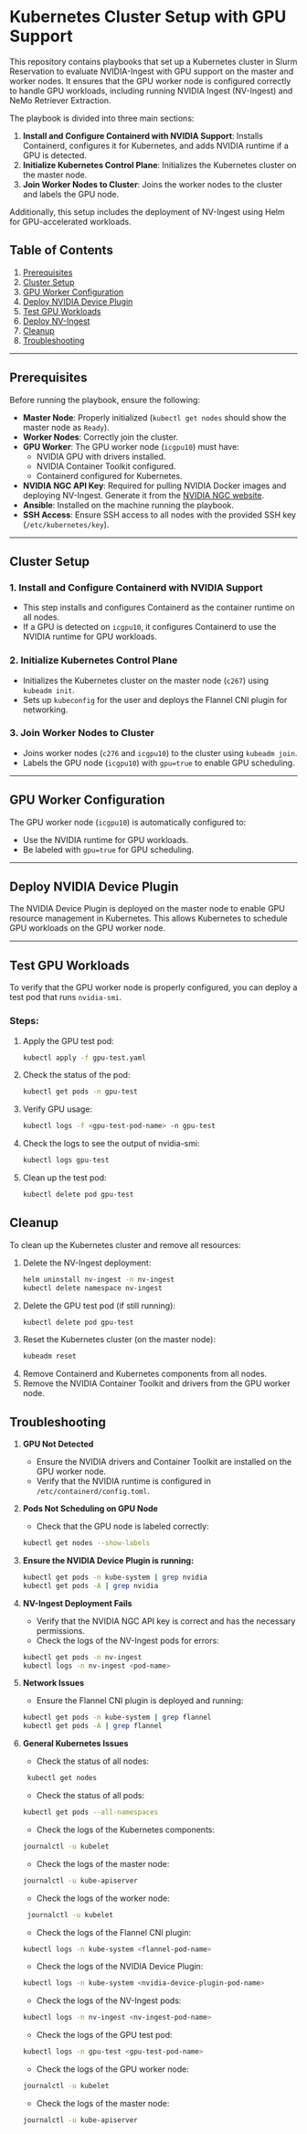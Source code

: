 # Kubernetes Cluster Setup with GPU Support

This repository contains playbooks that set up a Kubernetes cluster in Slurm Reservation to evaluate NVIDIA-Ingest with GPU support on the master and worker nodes. It ensures that the GPU worker node is configured correctly to handle GPU workloads, including running NVIDIA Ingest (NV-Ingest) and NeMo Retriever Extraction.

The playbook is divided into three main sections:

1. **Install and Configure Containerd with NVIDIA Support**: Installs Containerd, configures it for Kubernetes, and adds NVIDIA runtime if a GPU is detected.
2. **Initialize Kubernetes Control Plane**: Initializes the Kubernetes cluster on the master node.
3. **Join Worker Nodes to Cluster**: Joins the worker nodes to the cluster and labels the GPU node.

Additionally, this setup includes the deployment of NV-Ingest using Helm for GPU-accelerated workloads.

## Table of Contents
1. [Prerequisites](#prerequisites)
2. [Cluster Setup](#cluster-setup)
3. [GPU Worker Configuration](#gpu-worker-configuration)
4. [Deploy NVIDIA Device Plugin](#deploy-nvidia-device-plugin)
5. [Test GPU Workloads](#test-gpu-workloads)
6. [Deploy NV-Ingest](#deploy-nv-ingest)
7. [Cleanup](#cleanup)
8. [Troubleshooting](#troubleshooting)

---

## Prerequisites

Before running the playbook, ensure the following:

- **Master Node**: Properly initialized (`kubectl get nodes` should show the master node as `Ready`).
- **Worker Nodes**: Correctly join the cluster.
- **GPU Worker**: The GPU worker node (`icgpu10`) must have:
    - NVIDIA GPU with drivers installed.
    - NVIDIA Container Toolkit configured.
    - Containerd configured for Kubernetes.
- **NVIDIA NGC API Key**: Required for pulling NVIDIA Docker images and deploying NV-Ingest. Generate it from the [NVIDIA NGC website](https://ngc.nvidia.com/setup/api-key).
- **Ansible**: Installed on the machine running the playbook.
- **SSH Access**: Ensure SSH access to all nodes with the provided SSH key (`/etc/kubernetes/key`).

---

## Cluster Setup

### 1. **Install and Configure Containerd with NVIDIA Support**
- This step installs and configures Containerd as the container runtime on all nodes.
- If a GPU is detected on `icgpu10`, it configures Containerd to use the NVIDIA runtime for GPU workloads.

### 2. **Initialize Kubernetes Control Plane**
- Initializes the Kubernetes cluster on the master node (`c267`) using `kubeadm init`.
- Sets up `kubeconfig` for the user and deploys the Flannel CNI plugin for networking.

### 3. **Join Worker Nodes to Cluster**
- Joins worker nodes (`c276` and `icgpu10`) to the cluster using `kubeadm join`.
- Labels the GPU node (`icgpu10`) with `gpu=true` to enable GPU scheduling.

---

## GPU Worker Configuration

The GPU worker node (`icgpu10`) is automatically configured to:
- Use the NVIDIA runtime for GPU workloads.
- Be labeled with `gpu=true` for GPU scheduling.

---

## Deploy NVIDIA Device Plugin

The NVIDIA Device Plugin is deployed on the master node to enable GPU resource management in Kubernetes. This allows Kubernetes to schedule GPU workloads on the GPU worker node.

---

## Test GPU Workloads

To verify that the GPU worker node is properly configured, you can deploy a test pod that runs `nvidia-smi`.

### Steps:
1. Apply the GPU test pod:
   ```bash
   kubectl apply -f gpu-test.yaml
   ```
2. Check the status of the pod:
   ```bash
   kubectl get pods -n gpu-test
   ```
3. Verify GPU usage:
   ```bash
   kubectl logs -f <gpu-test-pod-name> -n gpu-test
   ```
4. Check the logs to see the output of nvidia-smi:
   ```bash
   kubectl logs gpu-test
   ```
5. Clean up the test pod:
   ```bash
   kubectl delete pod gpu-test
   ```

## Cleanup

To clean up the Kubernetes cluster and remove all resources:

1. Delete the NV-Ingest deployment:
   ```bash
   helm uninstall nv-ingest -n nv-ingest
   kubectl delete namespace nv-ingest
   ```
2. Delete the GPU test pod (if still running):
   ```bash
   kubectl delete pod gpu-test
   ```
3. Reset the Kubernetes cluster (on the master node):
   ```bash
   kubeadm reset
   ```
4. Remove Containerd and Kubernetes components from all nodes.
5. Remove the NVIDIA Container Toolkit and drivers from the GPU worker node.

## Troubleshooting

1. **GPU Not Detected**
    * Ensure the NVIDIA drivers and Container Toolkit are installed on the GPU worker node.
    * Verify that the NVIDIA runtime is configured in `/etc/containerd/config.toml`.

2. **Pods Not Scheduling on GPU Node**
    * Check that the GPU node is labeled correctly:
   ```bash
   kubectl get nodes --show-labels
   ```
3. **Ensure the NVIDIA Device Plugin is running:**
   ```bash
   kubectl get pods -n kube-system | grep nvidia
   kubectl get pods -A | grep nvidia
   ```
4. **NV-Ingest Deployment Fails**
    * Verify that the NVIDIA NGC API key is correct and has the necessary permissions.
    * Check the logs of the NV-Ingest pods for errors:
   ```bash
   kubectl get pods -n nv-ingest
   kubectl logs -n nv-ingest <pod-name>
   ```
5. **Network Issues**
    * Ensure the Flannel CNI plugin is deployed and running:
   ```bash
   kubectl get pods -n kube-system | grep flannel
   kubectl get pods -A | grep flannel
   ```

6. **General Kubernetes Issues**
    * Check the status of all nodes:
   ```bash
    kubectl get nodes
    ```
     * Check the status of all pods:
    ```bash
    kubectl get pods --all-namespaces
    ```
    * Check the logs of the Kubernetes components:
    ```bash
    journalctl -u kubelet
    ```
    * Check the logs of the master node:
    ```bash
    journalctl -u kube-apiserver
    ```
    * Check the logs of the worker node:
    ```bash
     journalctl -u kubelet
    ``` 
    * Check the logs of the Flannel CNI plugin:
    ```bash
    kubectl logs -n kube-system <flannel-pod-name>
    ```
    * Check the logs of the NVIDIA Device Plugin:
    ```bash
    kubectl logs -n kube-system <nvidia-device-plugin-pod-name>
    ```
    * Check the logs of the NV-Ingest pods:
    ```bash
    kubectl logs -n nv-ingest <nv-ingest-pod-name>
    ```
    * Check the logs of the GPU test pod:
    ```bash
    kubectl logs -n gpu-test <gpu-test-pod-name>
    ```
    * Check the logs of the GPU worker node:
    ```bash
    journalctl -u kubelet
    ```
    * Check the logs of the master node:
    ```bash
    journalctl -u kube-apiserver
    ```
   
